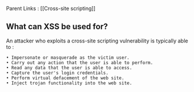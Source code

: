   Parent Links : [[Cross-site scripting]]    

## What can XSS be used for?

  
  
An attacker who exploits a cross-site scripting vulnerability is typically able to :  
  
	• Impersonate or masquerade as the victim user.  
	• Carry out any action that the user is able to perform.  
	• Read any data that the user is able to access.  
	• Capture the user's login credentials.  
	• Perform virtual defacement of the web site.  
	• Inject trojan functionality into the web site.